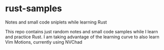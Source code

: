 # rust-samples
Notes and small code sniplets while learning Rust

This repo contains just random notes and small code samples while I learn and practice Rust. I am taking advantage of the learning curve to also learn Vim Motions, currently using NVChad




